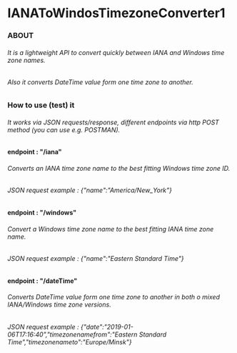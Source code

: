 # IANAToWindosTimezoneConverter1
### ABOUT

###### It is a lightweight API to convert quickly between IANA and Windows time zone names.
######  Also it converts DateTime value form one time zone to another.

### How to use (test) it

###### It works via JSON requests/response, different endpoints via http POST method (you can use e.g. POSTMAN).
####   endpoint  : "/iana"
###### Converts an IANA time zone name to the best fitting Windows time zone ID. 
###### JSON request example : {"name":"America/New_York"}
####   endpoint  : "/windows"
###### Convert a Windows time zone name to the best fitting IANA time zone name.
###### JSON request example : {"name":"Eastern Standard Time"}
####   endpoint  : "/dateTime"
###### Converts DateTime value form one time zone to another in both o mixed IANA/Windows time zone versions. 
###### JSON request example : {"date":"2019-01-06T17:16:40","timezonenamefrom":"Eastern Standard Time","timezonenameto":"Europe/Minsk"}
